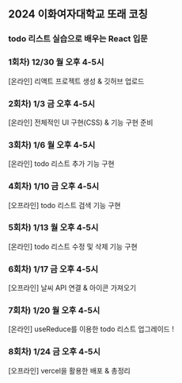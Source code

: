 ## 2024 이화여자대학교 또래 코칭

### todo 리스트 실습으로 배우는 React 입문

### 1회차) 12/30 월 오후 4-5시

[온라인] 리액트 프로젝트 생성 & 깃허브 업로드

### 2회차) 1/3 금 오후 4-5시

[온라인] 전체적인 UI 구현(CSS) & 기능 구현 준비

### 3회차) 1/6 월 오후 4-5시

[온라인] todo 리스트 추가 기능 구현

### 4회차) 1/10 금 오후 4-5시

[오프라인] todo 리스트 검색 기능 구현

### 5회차) 1/13 월 오후 4-5시

[온라인] todo 리스트 수정 및 삭제 기능 구현

### 6회차) 1/17 금 오후 4-5시

[오프라인] 날씨 API 연결 & 아이콘 가져오기

### 7회차) 1/20 월 오후 4-5시

[온라인] useReduce를 이용한 todo 리스트 업그레이드 !

### 8회차) 1/24 금 오후 4-5시

[오프라인] vercel을 활용한 배포 & 총정리
